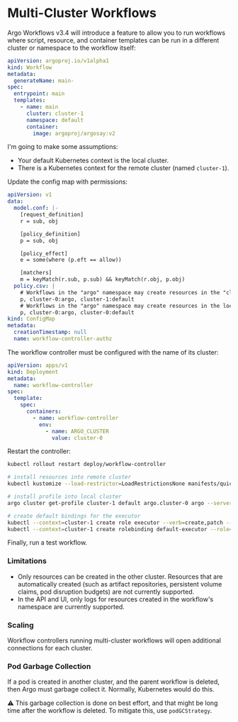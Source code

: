 # Multi-Cluster Workflows

Argo Workflows v3.4 will introduce a feature to allow you to run workflows where script, resource, and container
templates can be run in a different cluster or namespace to the workflow itself:

```yaml
apiVersion: argoproj.io/v1alpha1
kind: Workflow
metadata:
  generateName: main-
spec:
  entrypoint: main
  templates:
    - name: main
      cluster: cluster-1
      namespace: default
      container:
        image: argoproj/argosay:v2
```

I'm going to make some assumptions:

* Your default Kubernetes context is the local cluster.
* There is a Kubernetes context for the remote cluster (named `cluster-1`).

Update the config map with permissions:

```yaml
apiVersion: v1
data:
  model.conf: |-
    [request_definition]
    r = sub, obj

    [policy_definition]
    p = sub, obj

    [policy_effect]
    e = some(where (p.eft == allow))

    [matchers]
    m = keyMatch(r.sub, p.sub) && keyMatch(r.obj, p.obj)
  policy.csv: |
    # Workflows in the "argo" namespace may create resources in the "cluster-1" cluster's "default" namespace
    p, cluster-0:argo, cluster-1:default
    # Workflows in the "argo" namespace may create resources in the local cluster's "default" namespace
    p, cluster-0:argo, cluster-0:default
kind: ConfigMap
metadata:
  creationTimestamp: null
  name: workflow-controller-authz
```

The workflow controller must be configured with the name of its cluster:

```yaml
apiVersion: apps/v1
kind: Deployment
metadata:
  name: workflow-controller
spec:
  template:
    spec:
      containers:
        - name: workflow-controller
          env:
            - name: ARGO_CLUSTER
              value: cluster-0
```

Restart the controller:

```bash
kubectl rollout restart deploy/workflow-controller
```

```bash
# install resources into remote cluster
kubectl kustomize --load-restrictor=LoadRestrictionsNone manifests/quick-start/cluster-1 | kubectl --context=cluster-1 -n default apply -f -

# install profile into local cluster
argo cluster get-profile cluster-1 default argo.cluster-0 argo --server=https://`ipconfig getifaddr en0`:`kubectl config view --raw --minify --context=cluster-1|grep server|cut -c 29-` --insecure-skip-tls-verify | kubectl -n argo apply -f  -

# create default bindings for the executor
kubectl --context=cluster-1 create role executor --verb=create,patch --resource=workflowtaskresults.argoproj.io
kubectl --context=cluster-1 create rolebinding default-executor --role=executor --user=system:serviceaccount:default:default
```

Finally, run a test workflow.

### Limitations

* Only resources can be created in the other cluster. Resources that are automatically created (such as artifact
  repositories, persistent volume claims, pod disruption budgets) are not currently supported.
* In the API and UI, only logs for resources created in the workflow's namespace are currently supported.

### Scaling

Workflow controllers running multi-cluster workflows will open additional connections for each cluster.

### Pod Garbage Collection

If a pod is created in another cluster, and the parent workflow is deleted, then Argo must garbage collect it. Normally,
Kubernetes would do this.

⚠️ This garbage collection is done on best effort, and that might be long time after the workflow is deleted. To
mitigate this, use `podGCStrategy`.

